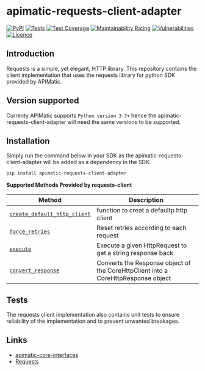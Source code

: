 # apimatic-requests-client-adapter
[![PyPI][pypi-version]][pypi-apimatic-requests-client-adapter-url]
[![Tests][test-badge]][test-url]
[![Test Coverage][coverage-badge]][coverage-url]
[![Maintainability Rating][maintainability-badge]][maintainability-url]
[![Vulnerabilities][vulnerabilities-badge]][vulnerabilities-url]
[![Licence][license-badge]][license-url]

## Introduction
Requests is a simple, yet elegant, HTTP library. This repository contains the client implementation that uses the requests library for python SDK provided by APIMatic.

## Version supported
Currenty APIMatic supports  `Python version 3.7+`  hence the apimatic-requests-client-adapter will need the same versions to be supported.

## Installation
Simply run the command below in your SDK as the apimatic-requests-client-adapter will be added as a dependency in the SDK.
```python
pip install apimatic-requests-client-adapter
```
**Supported Methods Provided by requests-client**

| Method                                                                             | Description                                                                      |
| -----------------------------------------------------------------------------------|----------------------------------------------------------------------------------|
| [`create_default_http_client`](apimatic_requests_client_adapter/requests_client.py)| function to creat a defaultp http client                                         |
| [`force_retries`](apimatic_requests_client_adapter/requests_client.py)             | Reset retries according to each request                                          |
| [`execute`](apimatic_requests_client_adapter/requests_client.py)                   | Execute a given HttpRequest to get a string response back                        |
| [`convert_response`](apimatic_requests_client_adapter/requests_client.py)          | Converts the Response object of the CoreHttpClient into a CoreHttpResponse object|

## Tests
The requests client implementation also contains unit tests to ensure reliability of the implementation and to prevent unwanted breakages.

## Links
* [apimatic-core-interfaces](https://pypi.org/project/apimatic-core-interfaces/)
* [Requests](https://pypi.org/project/requests/)

[pypi-version]: https://img.shields.io/pypi/v/apimatic-requests-client-adapter
[pypi-apimatic-requests-client-adapter-url]: https://pypi.org/project/apimatic-requests-client-adapter/
[test-badge]: https://github.com/apimatic/requests-client-adapter/actions/workflows/test-runner.yml/badge.svg
[test-url]: https://github.com/apimatic/requests-client-adapter/actions/workflows/test-runner.yml
[coverage-badge]: https://sonarcloud.io/api/project_badges/measure?project=apimatic_requests-client-adapter&metric=coverage
[coverage-url]: https://sonarcloud.io/summary/new_code?id=apimatic_requests-client-adapter
[maintainability-badge]: https://sonarcloud.io/api/project_badges/measure?project=apimatic_requests-client-adapter&metric=sqale_rating
[maintainability-url]: https://sonarcloud.io/summary/new_code?id=apimatic_requests-client-adapter
[vulnerabilities-badge]: https://sonarcloud.io/api/project_badges/measure?project=apimatic_requests-client-adapter&metric=vulnerabilities
[vulnerabilities-url]: https://sonarcloud.io/summary/new_code?id=apimatic_requests-client-adapter
[license-badge]: https://img.shields.io/badge/licence-MIT-blue
[license-url]: LICENSE
